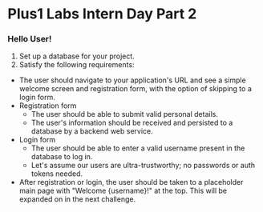 # Plus1 Labs Intern Day Part 2

### Hello User!

1. Set up a database for your project.
2. Satisfy the following requirements:
* The user should navigate to your application's URL and see a simple welcome screen and registration form, with the option of skipping to a login form.
* Registration form
    * The user should be able to submit valid personal details.
    * The user's information should be received and persisted to a database by a backend web service.
* Login form
    * The user should be able to enter a valid username present in the database to log in.
    * Let's assume our users are ultra-trustworthy; no passwords or auth tokens needed.
* After registration or login, the user should be taken to a placeholder main page with "Welcome {username}!" at the top. This will be expanded on in the next challenge.

